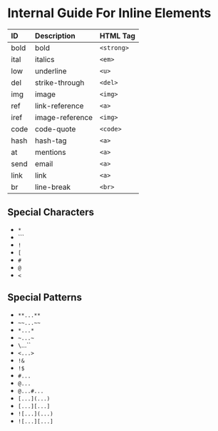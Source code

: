 # Internal Guide For Inline Elements

| ID   | Description     | HTML Tag   |
| :--- | :-------------- | :--------- |
| bold | bold            | `<strong>` |
| ital | italics         | `<em>`     |
| low  | underline       | `<u>`      |
| del  | strike-through  | `<del>`    |
| img  | image           | `<img>`    |
| ref  | link-reference  | `<a>`      |
| iref | image-reference | `<img>`    |
| code | code-quote      | `<code>`   |
| hash | hash-tag        | `<a>`      |
| at   | mentions        | `<a>`      |
| send | email           | `<a>`      |
| link | link            | `<a>`      |
| br   | line-break      | `<br>`     |

## Special Characters
- `*`
- `\``
- `!`
- `[`
- `#`
- `@`
- `<`

## Special Patterns
- `**...**`
- `~~...~~`
- `*...*`
- `~...~`
- `\`...\``
- `<...>`
- `!&`
- `!$`
- `#...`
- `@...`
- `@...#...`
- `[...](...)`
- `[...][...]`
- `![...](...)`
- `![...][...]`

